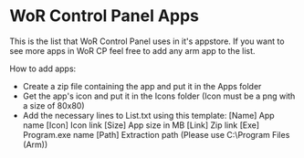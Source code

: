 # WoR Control Panel Apps

This is the list that WoR Control Panel uses in it's appstore.
If you want to see more apps in WoR CP feel free to add
any arm app to the list.

How to add apps:

- Create a zip file containing the app and put it in the Apps folder
- Get the app's icon and put it in the Icons folder (Icon must be a png with a size of 80x80)
- Add the necessary lines to List.txt using this template:
[Name] App name
[Icon] Icon link
[Size] App size in MB
[Link] Zip link
[Exe] Program.exe name
[Path] Extraction path (Please use C:\Program Files (Arm))